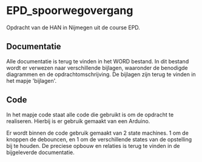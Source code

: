 # EPD_spoorwegovergang
Opdracht van de HAN in Nijmegen uit de course EPD.

## Documentatie
Alle documentatie is terug te vinden in het WORD bestand.
In dit bestand wordt er verwezen naar verschillende bijlagen, waaronder de benodigde diagrammen en de opdrachtomschrijving.
De bijlagen zijn terug te vinden in het mapje 'bijlagen'. 

## Code
In het mapje code staat alle code die gebruikt is om de opdracht te realiseren.
Hierbij is er gebruik gemaakt van een Arduino.

Er wordt binnen de code gebruik gemaakt van 2 state machines. 1 om de knoppen de debouncen, en 1 om de verschillende states van de opstelling bij te houden.
De preciese opbouw en relaties is terug te vinden in de bijgeleverde documentatie. 
